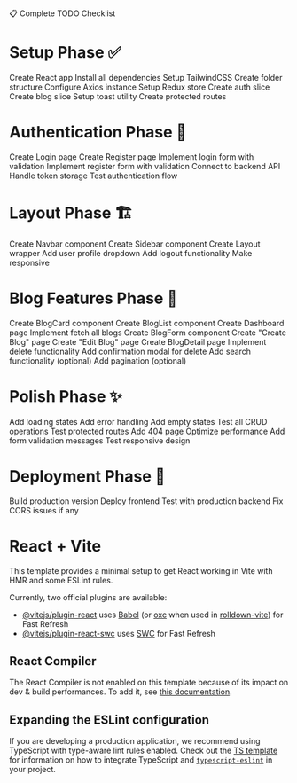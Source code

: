 📋 Complete TODO Checklist

# Setup Phase ✅

Create React app
Install all dependencies
Setup TailwindCSS
Create folder structure
Configure Axios instance
Setup Redux store
Create auth slice
Create blog slice
Setup toast utility
Create protected routes

# Authentication Phase 🔐

Create Login page
Create Register page
Implement login form with validation
Implement register form with validation
Connect to backend API
Handle token storage
Test authentication flow

# Layout Phase 🏗️

Create Navbar component
Create Sidebar component
Create Layout wrapper
Add user profile dropdown
Add logout functionality
Make responsive

# Blog Features Phase 📝

Create BlogCard component
Create BlogList component
Create Dashboard page
Implement fetch all blogs
Create BlogForm component
Create "Create Blog" page
Create "Edit Blog" page
Create BlogDetail page
Implement delete functionality
Add confirmation modal for delete
Add search functionality (optional)
Add pagination (optional)

# Polish Phase ✨

Add loading states
Add error handling
Add empty states
Test all CRUD operations
Test protected routes
Add 404 page
Optimize performance
Add form validation messages
Test responsive design

# Deployment Phase 🚀

Build production version
Deploy frontend
Test with production backend
Fix CORS issues if any

# React + Vite

This template provides a minimal setup to get React working in Vite with HMR and some ESLint rules.

Currently, two official plugins are available:

- [@vitejs/plugin-react](https://github.com/vitejs/vite-plugin-react/blob/main/packages/plugin-react) uses [Babel](https://babeljs.io/) (or [oxc](https://oxc.rs) when used in [rolldown-vite](https://vite.dev/guide/rolldown)) for Fast Refresh
- [@vitejs/plugin-react-swc](https://github.com/vitejs/vite-plugin-react/blob/main/packages/plugin-react-swc) uses [SWC](https://swc.rs/) for Fast Refresh

## React Compiler

The React Compiler is not enabled on this template because of its impact on dev & build performances. To add it, see [this documentation](https://react.dev/learn/react-compiler/installation).

## Expanding the ESLint configuration

If you are developing a production application, we recommend using TypeScript with type-aware lint rules enabled. Check out the [TS template](https://github.com/vitejs/vite/tree/main/packages/create-vite/template-react-ts) for information on how to integrate TypeScript and [`typescript-eslint`](https://typescript-eslint.io) in your project.
